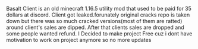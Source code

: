 
Basalt Client is an old minecraft 1.16.5 utility mod that used to be paid  for 35 dollars at discord.
Client got leaked.forunately original cracks repo is taken down but there was so much cracked versions(most of them are ratted) around client's sales are dipped. After that clients sales are dropped and some people wanted refund.
I Decided to make project Free cuz i dont have motivation to work on project anymore so no more updates
